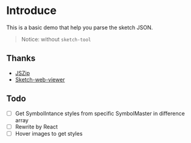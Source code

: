 # Introduce
This is a basic demo that help you parse the sketch JSON.
> Notice: without `sketch-tool`

## Thanks
- [JSZip](https://github.com/Stuk/jszip)
- [Sketch-web-viewer](https://github.com/AnimaApp/sketch-web-viewer)

## Todo
- [ ] Get SymbolIntance styles from specific SymbolMaster in difference array
- [ ] Rewrite by React
- [ ] Hover images to get styles